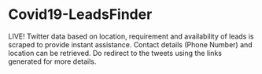 # Covid19-LeadsFinder
LIVE! Twitter data based on location, requirement and availability of leads is scraped to provide instant assistance. Contact details (Phone Number) and location can be retrieved. Do redirect to the tweets using the links generated for more details.

